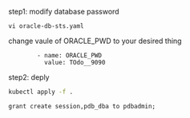 
step1: modify database password

```
vi oracle-db-sts.yaml
```

change vaule of ORACLE_PWD to your desired thing

```
        - name: ORACLE_PWD
          value: TOdo__9090
```

step2: deply

```sh
kubectl apply -f .
```

```
grant create session,pdb_dba to pdbadmin;
```
